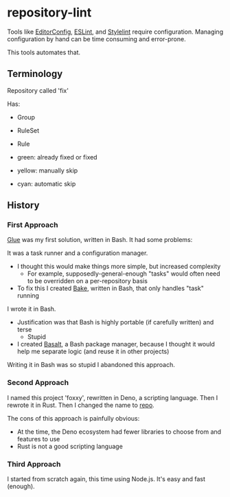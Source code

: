 # repository-lint

Tools like [EditorConfig](https://editorconfig.org), [ESLint](https://eslint.org), and [Stylelint](https://stylelint.io) require configuration. Managing configuration by hand can be time consuming and error-prone.

This tools automates that.

## Terminology

Repository called 'fix'

Has:

- Group
- RuleSet
- Rule

- green: already fixed or fixed
- yellow: manually skip
- cyan: automatic skip

## History

### First Approach

[Glue](https://github.com/hyperupcall/glue) was my first solution, written in Bash. It had some problems:

It was a task runner and a configuration manager.

- I thought this would make things more simple, but increased complexity
  - For example, supposedly-general-enough "tasks" would often need to be overridden on a per-repository basis
- To fix this I created [Bake](https://github.com/hyperupcall/bake), written in Bash, that only handles "task" running

I wrote it in Bash.

- Justification was that Bash is highly portable (if carefully written) and terse
  - Stupid
- I created [Basalt](https://github.com/hyperupcall/basalt), a Bash package manager, because I thought it would help me separate logic (and reuse it in other projects)

Writing it in Bash was so stupid I abandoned this approach.

### Second Approach

I named this project 'foxxy', rewritten in Deno, a scripting language. Then I rewrote it in Rust. Then I changed the name to [repo](https://github.com/fox-archives/repo).

The cons of this approach is painfully obvious:

- At the time, the Deno ecosystem had fewer libraries to choose from and features to use
- Rust is not a good scripting language

### Third Approach

I started from scratch again, this time using Node.js. It's easy and fast (enough).
